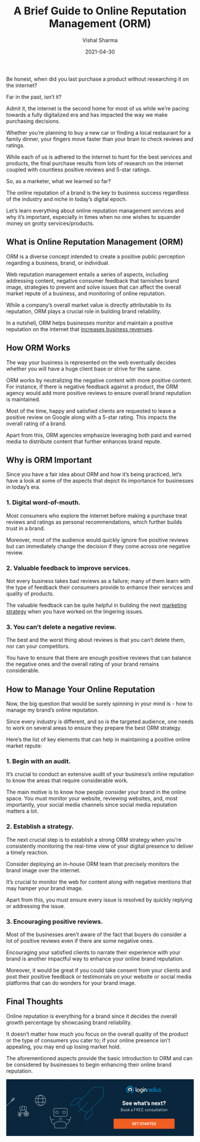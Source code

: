﻿---
title: "A Brief Guide to Online Reputation Management (ORM)"
date: "2021-04-30"
coverImage: "online-reputation-management-loginradius.jpg"
category: ["loginradius"]
featured: false 
author: "Vishal Sharma"
description: "The online reputation of a brand is the key to business success regardless of the industry and niche in today’s digital epoch. Let’s learn everything about online reputation management services and why it’s important, and how businesses can improve their web reputation."
metadescription: "Online Reputation Management determines the overall success of your business. Here’s a quick guide to help you understand the importance of ORM."
metatitle: "A Brief Guide and How to Manage Your Business with the Perfect Online Reputation Management"
---

Be honest, when did you last purchase a product without researching it on the internet?

Far in the past, isn’t it?

Admit it, the internet is the second home for most of us while we’re pacing towards a fully digitalized era and has impacted the way we make purchasing decisions.

Whether you’re planning to buy a new car or finding a local restaurant for a family dinner, your fingers move faster than your brain to check reviews and ratings.

While each of us is adhered to the internet to hunt for the best services and products, the final purchase results from lots of research on the internet coupled with countless positive reviews and 5-star ratings.

So, as a marketer, what we learned so far?

The online reputation of a brand is the key to business success regardless of the industry and niche in today’s digital epoch.

Let’s learn everything about online reputation management services and why it’s important, especially in times when no one wishes to squander money on grotty services/products.

## What is Online Reputation Management (ORM)

ORM is a diverse concept intended to create a positive public perception regarding a business, brand, or individual.

Web reputation management entails a series of aspects, including addressing content, negative consumer feedback that tarnishes brand image, strategies to prevent and solve issues that can affect the overall market repute of a business, and monitoring of online reputation.

While a company’s overall market value is directly attributable to its reputation, ORM plays a crucial role in building brand reliability.

In a nutshell, ORM helps businesses monitor and maintain a positive reputation on the internet that [increases business revenues](https://www.loginradius.com/blog/identity/2018/11/enterprise-needs-digital-business-transformation-strategy/).

## How ORM Works

The way your business is represented on the web eventually decides whether you will have a huge client base or strive for the same.

ORM works by neutralizing the negative content with more positive content. For instance, if there is negative feedback against a product, the ORM agency would add more positive reviews to ensure overall brand reputation is maintained.

Most of the time, happy and satisfied clients are requested to leave a positive review on Google along with a 5-star rating. This impacts the overall rating of a brand.

Apart from this, ORM agencies emphasize leveraging both paid and earned media to distribute content that further enhances brand repute.

## Why is ORM Important

Since you have a fair idea about ORM and how it’s being practiced, let’s have a look at some of the aspects that depict its importance for businesses in today’s era.

### 1. Digital word-of-mouth.

Most consumers who explore the internet before making a purchase treat reviews and ratings as personal recommendations, which further builds trust in a brand.

Moreover, most of the audience would quickly ignore five positive reviews but can immediately change the decision if they come across one negative review.

### 2. Valuable feedback to improve services.

Not every business takes bad reviews as a failure; many of them learn with the type of feedback their consumers provide to enhance their services and quality of products.

The valuable feedback can be quite helpful in building the next [marketing strategy](https://www.loginradius.com/blog/growth/top-5-marketing-strategies-to-power-up-your-business/) when you have worked on the lingering issues.

### 3. You can’t delete a negative review.

The best and the worst thing about reviews is that you can’t delete them, nor can your competitors.

You have to ensure that there are enough positive reviews that can balance the negative ones and the overall rating of your brand remains considerable.

## How to Manage Your Online Reputation

Now, the big question that would be surely spinning in your mind is - how to manage my brand’s online reputation.

Since every industry is different, and so is the targeted audience, one needs to work on several areas to ensure they prepare the best ORM strategy.

Here’s the list of key elements that can help in maintaining a positive online market repute:

### 1. Begin with an audit.

It’s crucial to conduct an extensive audit of your business’s online reputation to know the areas that require considerable work.

The main motive is to know how people consider your brand in the online space. You must monitor your website, reviewing websites, and, most importantly, your social media channels since social media reputation matters a lot.

### 2. Establish a strategy.

The next crucial step is to establish a strong ORM strategy when you’re consistently monitoring the real-time view of your digital presence to deliver a timely reaction.

Consider deploying an in-house ORM team that precisely monitors the brand image over the internet.

It’s crucial to monitor the web for content along with negative mentions that may hamper your brand image.

Apart from this, you must ensure every issue is resolved by quickly replying or addressing the issue.

### 3. Encouraging positive reviews.

Most of the businesses aren’t aware of the fact that buyers do consider a lot of positive reviews even if there are some negative ones.

Encouraging your satisfied clients to narrate their experience with your brand is another impactful way to enhance your online brand reputation.

Moreover, it would be great if you could take consent from your clients and post their positive feedback or testimonials on your website or social media platforms that can do wonders for your brand image.

## Final Thoughts

Online reputation is everything for a brand since it decides the overall growth percentage by showcasing brand reliability.

It doesn’t matter how much you focus on the overall quality of the product or the type of consumers you cater to; if your online presence isn’t appealing, you may end up losing market hold.

The aforementioned aspects provide the basic introduction to ORM and can be considered by businesses to begin enhancing their online brand reputation.

[![book-a-demo-Consultation](book-a-demo-Consultation.png)](https://www.loginradius.com/contact-us?utm_source=blog&utm_medium=web&utm_campaign=a-brief-guide-to-online-reputation-management)
